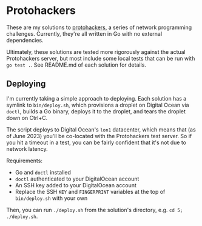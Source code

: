 # Protohackers

These are my solutions to [protohackers](https://protohackers.com/),
a series of network programming challenges.
Currently, they're all written in Go with no external dependencies.

Ultimately, these solutions are tested more rigorously against the actual Protohackers server,
but most include some local tests that can be run with `go test .`.
See README.md of each solution for details.

## Deploying
I'm currently taking a simple approach to deploying.
Each solution has a symlink to `bin/deploy.sh`,
which provisions a droplet on Digital Ocean via `doctl`,
builds a Go binary,
deploys it to the droplet,
and tears the droplet down on Ctrl+C.

The script deploys to Digital Ocean's `lon1` datacenter,
which means that (as of June 2023) you'll be co-located with the Protohackers test server.
So if you hit a timeout in a test,
you can be fairly confident that it's not due to network latency.

Requirements:

* Go and `doctl` installed
* `doctl` authenticated to your DigitalOcean account
* An SSH key added to your DigitalOcean account
* Replace the SSH `KEY` and `FINGERPRINT` variables at the top of `bin/deploy.sh` with your own

Then, you can run `./deploy.sh` from the solution's directory, e.g. `cd 5; ./deploy.sh`.

